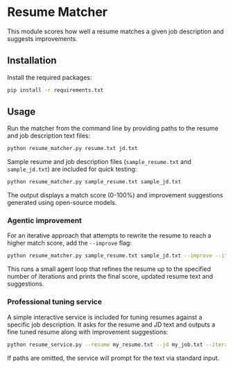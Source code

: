 # Resume Matcher

This module scores how well a resume matches a given job description and suggests improvements.

## Installation

Install the required packages:

```bash
pip install -r requirements.txt
```

## Usage

Run the matcher from the command line by providing paths to the resume and job description text files:

```bash
python resume_matcher.py resume.txt jd.txt
```

Sample resume and job description files (`sample_resume.txt` and `sample_jd.txt`)
are included for quick testing:

```bash
python resume_matcher.py sample_resume.txt sample_jd.txt
```

The output displays a match score (0-100%) and improvement suggestions generated using open-source models.

### Agentic improvement

For an iterative approach that attempts to rewrite the resume to reach a higher match score, add the `--improve` flag:

```bash
python resume_matcher.py sample_resume.txt sample_jd.txt --improve --iterations 3
```

This runs a small agent loop that refines the resume up to the specified number of iterations and prints the final score, updated resume text and suggestions.

### Professional tuning service

A simple interactive service is included for tuning resumes against a specific job description. It asks for the resume and JD text and outputs a fine tuned resume along with improvement suggestions:

```bash
python resume_service.py --resume my_resume.txt --jd my_job.txt --iterations 3
```

If paths are omitted, the service will prompt for the text via standard input.
